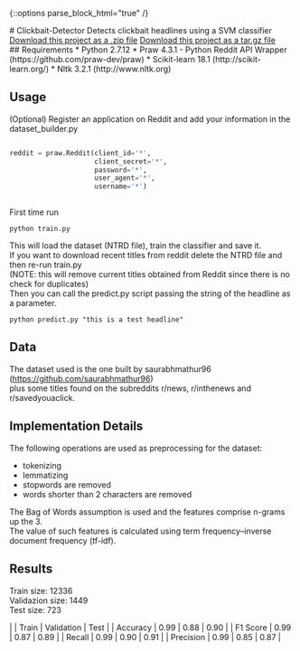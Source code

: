{::options parse_block_html="true" /}
<article markdown="1" class="post-content">
# Clickbait-Detector
Detects clickbait headlines using a SVM classifier
<section id="downloads">
              <a class="zip_download_link" href="https://github.com/pages-themes/slate/zipball/master">Download this project as a .zip file</a>
              <a class="tar_download_link" href="https://github.com/pages-themes/slate/tarball/master">Download this project as a tar.gz file</a>
            </section>
## Requirements
* Python 2.7.12
* Praw 4.3.1 - Python Reddit API Wrapper (https://github.com/praw-dev/praw)
* Scikit-learn 18.1  (http://scikit-learn.org/)
* Nltk 3.2.1 (http://www.nltk.org)

## Usage



(Optional) Register an application on Reddit and add your information in the dataset_builder.py

```python

reddit = praw.Reddit(client_id='*',
                     client_secret='*',
                     password='*',
                     user_agent='*',
                     username='*')
                         
```

First time run

```
python train.py
```

This will load the dataset (NTRD file), train the classifier and save it.<br /> 
If you want to download recent titles from reddit delete the NTRD file and then re-run train.py<br /> 
(NOTE: this will remove current titles obtained from Reddit since there is no check for duplicates)<br /> 
Then you can call the predict.py script passing the string of the headline as a parameter.<br /> 

```
python predict.py "this is a test headline"
```

## Data
The dataset used is the one built by saurabhmathur96 (https://github.com/saurabhmathur96)<br />
plus some titles found on the subreddits r/news, r/inthenews and r/savedyouaclick.

## Implementation Details

The following operations are used as preprocessing for the dataset:

* tokenizing
* lemmatizing
* stopwords are removed
* words shorter than 2 characters are removed

The Bag of Words assumption is used and the features comprise n-grams up the 3.<br /> 
The value of such features is calculated using term frequency–inverse document frequency (tf-idf).

## Results

Train size: 12336<br /> 
Validazion size: 1449<br /> 
Test size: 723<br /> 


|           	| Train 	| Validation 	| Test 	|
| Accuracy  	| 0.99  	| 0.88       	| 0.90 	|
| F1 Score  	| 0.99  	| 0.87       	| 0.89 	|
| Recall    	| 0.99  	| 0.90       	| 0.91 	|
| Precision 	| 0.99  	| 0.85       	| 0.87 	|


</article>
